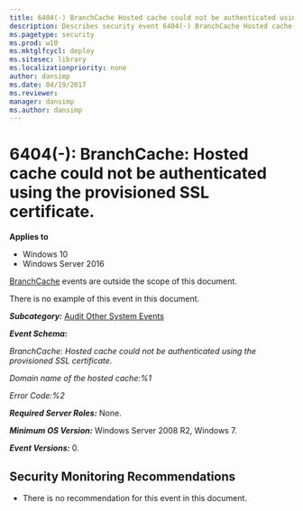 ```yaml
---
title: 6404(-) BranchCache Hosted cache could not be authenticated using the provisioned SSL certificate. (Windows 10)
description: Describes security event 6404(-) BranchCache Hosted cache could not be authenticated using the provisioned SSL certificate.
ms.pagetype: security
ms.prod: w10
ms.mktglfcycl: deploy
ms.sitesec: library
ms.localizationpriority: none
author: dansimp
ms.date: 04/19/2017
ms.reviewer:
manager: dansimp
ms.author: dansimp
---
```


# 6404(-): BranchCache: Hosted cache could not be authenticated using the provisioned SSL certificate.

**Applies to**
-   Windows 10
-   Windows Server 2016


[BranchCache](https://technet.microsoft.com/library/dd425028.aspx) events are outside the scope of this document.

There is no example of this event in this document.

***Subcategory:***&nbsp;[Audit Other System Events](audit-other-system-events.md)

***Event Schema:***

*BranchCache: Hosted cache could not be authenticated using the provisioned SSL certificate.*

*Domain name of the hosted cache:%1*

*Error Code:%2*

***Required Server Roles:*** None.

***Minimum OS Version:*** Windows Server 2008 R2, Windows 7.

***Event Versions:*** 0.

## Security Monitoring Recommendations

-   There is no recommendation for this event in this document.


